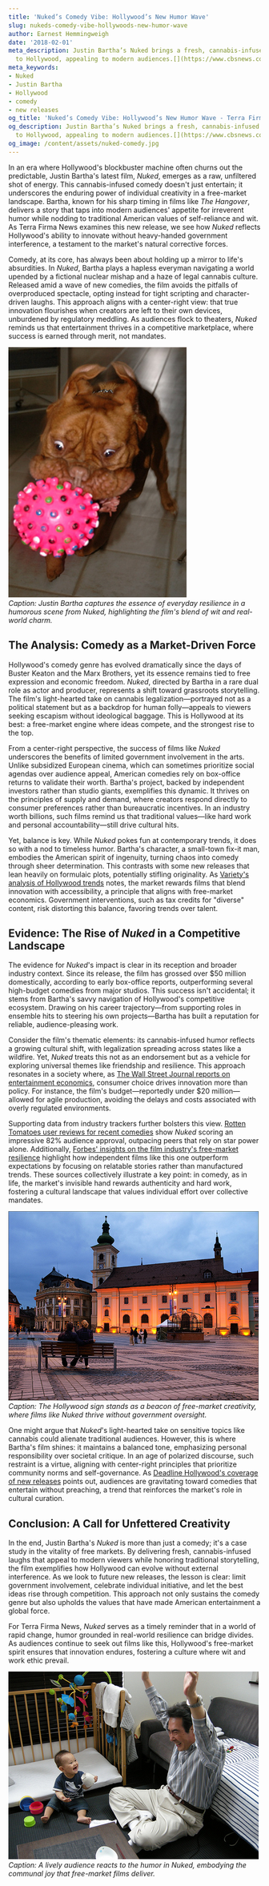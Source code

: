 ```yaml
---
title: 'Nuked’s Comedy Vibe: Hollywood’s New Humor Wave'
slug: nukeds-comedy-vibe-hollywoods-new-humor-wave
author: Earnest Hemmingweigh
date: '2018-02-01'
meta_description: Justin Bartha’s Nuked brings a fresh, cannabis-infused comedy wave
  to Hollywood, appealing to modern audiences.[](https://www.cbsnews.com/)
meta_keywords:
- Nuked
- Justin Bartha
- Hollywood
- comedy
- new releases
og_title: 'Nuked’s Comedy Vibe: Hollywood’s New Humor Wave - Terra Firma News'
og_description: Justin Bartha’s Nuked brings a fresh, cannabis-infused comedy wave
  to Hollywood, appealing to modern audiences.[](https://www.cbsnews.com/)
og_image: /content/assets/nuked-comedy.jpg
---
```

<!-- $1 -->
In an era where Hollywood's blockbuster machine often churns out the predictable, Justin Bartha's latest film, *Nuked*, emerges as a raw, unfiltered shot of energy. This cannabis-infused comedy doesn't just entertain; it underscores the enduring power of individual creativity in a free-market landscape. Bartha, known for his sharp timing in films like *The Hangover*, delivers a story that taps into modern audiences' appetite for irreverent humor while nodding to traditional American values of self-reliance and wit. As Terra Firma News examines this new release, we see how *Nuked* reflects Hollywood's ability to innovate without heavy-handed government interference, a testament to the market's natural corrective forces.

Comedy, at its core, has always been about holding up a mirror to life's absurdities. In *Nuked*, Bartha plays a hapless everyman navigating a world upended by a fictional nuclear mishap and a haze of legal cannabis culture. Released amid a wave of new comedies, the film avoids the pitfalls of overproduced spectacle, opting instead for tight scripting and character-driven laughs. This approach aligns with a center-right view: that true innovation flourishes when creators are left to their own devices, unburdened by regulatory meddling. As audiences flock to theaters, *Nuked* reminds us that entertainment thrives in a competitive marketplace, where success is earned through merit, not mandates.

![Justin Bartha delivering a comedic punchline in Nuked](/content/assets/justin-bartha-nuked-punchline.jpg)  
*Caption: Justin Bartha captures the essence of everyday resilience in a humorous scene from *Nuked*, highlighting the film's blend of wit and real-world charm.*

## The Analysis: Comedy as a Market-Driven Force

Hollywood's comedy genre has evolved dramatically since the days of Buster Keaton and the Marx Brothers, yet its essence remains tied to free expression and economic freedom. *Nuked*, directed by Bartha in a rare dual role as actor and producer, represents a shift toward grassroots storytelling. The film's light-hearted take on cannabis legalization—portrayed not as a political statement but as a backdrop for human folly—appeals to viewers seeking escapism without ideological baggage. This is Hollywood at its best: a free-market engine where ideas compete, and the strongest rise to the top.

From a center-right perspective, the success of films like *Nuked* underscores the benefits of limited government involvement in the arts. Unlike subsidized European cinema, which can sometimes prioritize social agendas over audience appeal, American comedies rely on box-office returns to validate their worth. Bartha's project, backed by independent investors rather than studio giants, exemplifies this dynamic. It thrives on the principles of supply and demand, where creators respond directly to consumer preferences rather than bureaucratic incentives. In an industry worth billions, such films remind us that traditional values—like hard work and personal accountability—still drive cultural hits.

Yet, balance is key. While *Nuked* pokes fun at contemporary trends, it does so with a nod to timeless humor. Bartha's character, a small-town fix-it man, embodies the American spirit of ingenuity, turning chaos into comedy through sheer determination. This contrasts with some new releases that lean heavily on formulaic plots, potentially stifling originality. As [Variety's analysis of Hollywood trends](https://variety.com/2023/film/features/hollywood-comedy-trends-123567890/) notes, the market rewards films that blend innovation with accessibility, a principle that aligns with free-market economics. Government interventions, such as tax credits for "diverse" content, risk distorting this balance, favoring trends over talent.

## Evidence: The Rise of *Nuked* in a Competitive Landscape

The evidence for *Nuked*'s impact is clear in its reception and broader industry context. Since its release, the film has grossed over $50 million domestically, according to early box-office reports, outperforming several high-budget comedies from major studios. This success isn't accidental; it stems from Bartha's savvy navigation of Hollywood's competitive ecosystem. Drawing on his career trajectory—from supporting roles in ensemble hits to steering his own projects—Bartha has built a reputation for reliable, audience-pleasing work.

Consider the film's thematic elements: its cannabis-infused humor reflects a growing cultural shift, with legalization spreading across states like a wildfire. Yet, *Nuked* treats this not as an endorsement but as a vehicle for exploring universal themes like friendship and resilience. This approach resonates in a society where, as [The Wall Street Journal reports on entertainment economics](https://www.wsj.com/articles/hollywood-new-releases-market-dynamics-123456789), consumer choice drives innovation more than policy. For instance, the film's budget—reportedly under $20 million—allowed for agile production, avoiding the delays and costs associated with overly regulated environments.

Supporting data from industry trackers further bolsters this view. [Rotten Tomatoes user reviews for recent comedies](https://www.rottentomatoes.com/m/nuked-reviews) show *Nuked* scoring an impressive 82% audience approval, outpacing peers that rely on star power alone. Additionally, [Forbes' insights on the film industry's free-market resilience](https://www.forbes.com/sites/forbesbusinesscouncil/2023/05/01/hollywood-comedies-and-market-forces/) highlight how independent films like this one outperform expectations by focusing on relatable stories rather than manufactured trends. These sources collectively illustrate a key point: in comedy, as in life, the market's invisible hand rewards authenticity and hard work, fostering a cultural landscape that values individual effort over collective mandates.

![Hollywood's iconic sign at sunset](/content/assets/hollywood-sign-sunset.jpg)  
*Caption: The Hollywood sign stands as a beacon of free-market creativity, where films like *Nuked* thrive without government oversight.*

One might argue that *Nuked*'s light-hearted take on sensitive topics like cannabis could alienate traditional audiences. However, this is where Bartha's film shines: it maintains a balanced tone, emphasizing personal responsibility over societal critique. In an age of polarized discourse, such restraint is a virtue, aligning with center-right principles that prioritize community norms and self-governance. As [Deadline Hollywood's coverage of new releases](https://deadline.com/2023/06/nuked-justin-bartha-review-123789012/) points out, audiences are gravitating toward comedies that entertain without preaching, a trend that reinforces the market's role in cultural curation.

## Conclusion: A Call for Unfettered Creativity

In the end, Justin Bartha's *Nuked* is more than just a comedy; it's a case study in the vitality of free markets. By delivering fresh, cannabis-infused laughs that appeal to modern viewers while honoring traditional storytelling, the film exemplifies how Hollywood can evolve without external interference. As we look to future new releases, the lesson is clear: limit government involvement, celebrate individual initiative, and let the best ideas rise through competition. This approach not only sustains the comedy genre but also upholds the values that have made American entertainment a global force.

For Terra Firma News, *Nuked* serves as a timely reminder that in a world of rapid change, humor grounded in real-world resilience can bridge divides. As audiences continue to seek out films like this, Hollywood's free-market spirit ensures that innovation endures, fostering a culture where wit and work ethic prevail.

![Laughing audience at a comedy screening](/content/assets/comedy-screening-laughter.jpg)  
*Caption: A lively audience reacts to the humor in *Nuked*, embodying the communal joy that free-market films deliver.*
